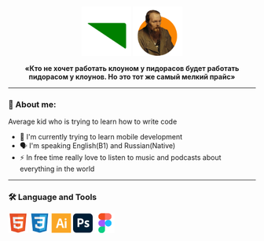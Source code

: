 
<div align="center" >
	<img src="flažok2.png" width="100">
	<img src="dostojevskij.png" width="100">
	<p>
		<b>«Кто не хочет работать клоуном у пидорасов будет работать пидорасом у клоунов. Но это тот же самый мелкий прайс»</b>
	</p>
</div>

---
### :speech_balloon: About me:
Average  kid who is trying to learn how to write code
- :seedling: I'm currently trying to learn mobile development
- :speaking_head: I'm speaking English(B1) and Russian(Native)
- :zap: In free time really love to listen to music and podcasts about everything in the world

---
###  :hammer_and_wrench: Language and Tools
<div>
	<img src="https://github.com/devicons/devicon/blob/master/icons/html5/html5-original.svg" **alt="HTML" width="40" height="40"/>
	<img src="https://github.com/devicons/devicon/blob/master/icons/css3/css3-original.svg" **alt="CSS" width="40" height="40"/>
	<img src="https://github.com/devicons/devicon/blob/master/icons/illustrator/illustrator-plain.svg" **alt="Illustrator" width="40" height="40"/>
	<img src="https://github.com/devicons/devicon/blob/master/icons/photoshop/photoshop-plain.svg" **alt="Photoshop" width="40" height="40"/>
	<img src="https://github.com/devicons/devicon/blob/master/icons/figma/figma-original.svg" **alt="Figma" width="40" height="40"/>
</div>

<!--
**gavilovskij/gavilovskij** is a ✨ _special_ ✨ repository because its `README.md` (this file) appears on your GitHub profile.

Here are some ideas to get you started:

- 🔭 I’m currently working on ...
- 🌱 I’m currently learning ...
- 👯 I’m looking to collaborate on ...
- 🤔 I’m looking for help with ...
- 💬 Ask me about ...
- 📫 How to reach me: ...
- 😄 Pronouns: ...
- ⚡ Fun fact: ...
-->
